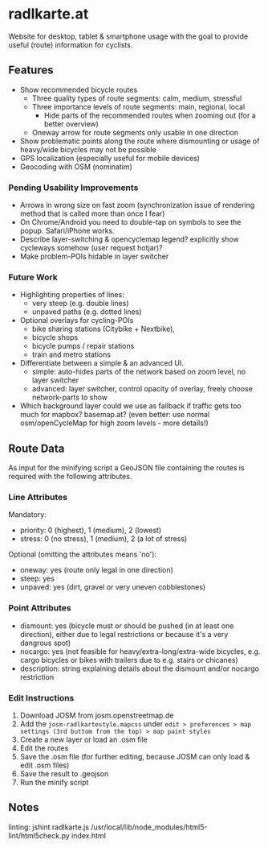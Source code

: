 # radlkarte.at

Website for desktop, tablet & smartphone usage with the goal to provide useful (route) information for cyclists.

## Features
- Show recommended bicycle routes
  - Three quality types of route segments: calm, medium, stressful
  - Three importance levels of route segments: main, regional, local
    - Hide parts of the recommended routes when zooming out (for a better overview)
  - Oneway arrow for route segments only usable in one direction
- Show problematic points along the route where dismounting or usage of heavy/wide bicycles may not be possible
- GPS localization (especially useful for mobile devices)
- Geocoding with OSM (nominatim)

### Pending Usability Improvements
- Arrows in wrong size on fast zoom (synchronization issue of rendering method that is called more than once I fear)
- On Chrome/Android you need to double-tap on symbols to see the popup. Safari/iPhone works.
- Describe layer-switching & opencyclemap legend? explicitly show cycleways somehow (user request hotjar)?
- Make problem-POIs hidable in layer switcher

### Future Work
- Highlighting properties of lines:
  - very steep (e.g. double lines)
  - unpaved paths (e.g. dotted lines)
- Optional overlays for cycling-POIs
  - bike sharing stations (Citybike + Nextbike),
  - bicycle shops
  - bicycle pumps / repair stations
  - train and metro stations
- Differentiate between a simple & an advanced UI.
  - simple: auto-hides parts of the network based on zoom level, no layer switcher
  - advanced: layer switcher, control opacity of overlay, freely choose network-parts to show
- Which background layer could we use as fallback if traffic gets too much for mapbox?
  basemap.at? (even better: use normal osm/openCycleMap for high zoom levels - more details!)


## Route Data

As input for the minifying script a GeoJSON file containing the routes is required with the following attributes.

### Line Attributes

Mandatory:
- priority: 0 (highest), 1 (medium), 2 (lowest)
- stress: 0 (no stress), 1 (medium), 2 (a lot of stress)

Optional (omitting the attributes means 'no'):
- oneway: yes (route only legal in one direction)
- steep: yes
- unpaved: yes (dirt, gravel or very uneven cobblestones)

### Point Attributes

- dismount: yes (bicycle must or should be pushed (in at least one direction), either due to legal restrictions or because it's a very dangrous spot)
- nocargo: yes (not feasible for heavy/extra-long/extra-wide bicycles, e.g. cargo bicycles or bikes with trailers due to e.g. stairs or chicanes)
- description: string explaining details about the dismount and/or nocargo restriction

### Edit Instructions

1. Download JOSM from josm.openstreetmap.de
2. Add the `josm-radlkartestyle.mapcss` under `edit > preferences > map settings (3rd buttom from the top) > map paint styles`
3. Create a new layer or load an .osm file
4. Edit the routes
5. Save the .osm file (for further editing, because JOSM can only load & edit .osm files)
6. Save the result to .geojson
7. Run the minify script


## Notes

linting:
    jshint radlkarte.js
    /usr/local/lib/node_modules/html5-lint/html5check.py index.html
